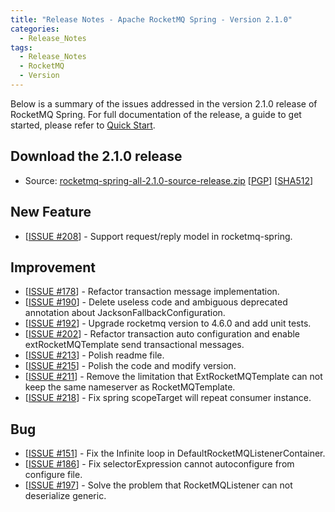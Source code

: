 ```yaml
---
title: "Release Notes - Apache RocketMQ Spring - Version 2.1.0"
categories:
  - Release_Notes
tags:
  - Release_Notes
  - RocketMQ
  - Version
---
```


Below is a summary of the issues addressed in the version 2.1.0 release of RocketMQ Spring. For full documentation of the release, a guide to get started, please refer to [Quick Start](https://github.com/apache/rocketmq-spring).


<h2> Download the 2.1.0 release</h2>
    
* Source: [rocketmq-spring-all-2.1.0-source-release.zip](https://www.apache.org/dyn/closer.cgi?path=rocketmq/rocketmq-spring/2.1.0/rocketmq-spring-all-2.1.0-source-release.zip) [[PGP](https://www.apache.org/dist/rocketmq/rocketmq-spring/2.1.0/rocketmq-spring-all-2.1.0-source-release.zip.asc)] [[SHA512](https://www.apache.org/dist/rocketmq/rocketmq-spring/2.1.0/rocketmq-spring-all-2.1.0-source-release.zip.sha512)]

## New Feature
<ul>
<li>[<a href='https://github.com/apache/rocketmq-spring/issues/208'>ISSUE #208</a>] -  Support request/reply model in rocketmq-spring.
</li>
</ul>


## Improvement
<ul>
<li>[<a href='https://github.com/apache/rocketmq-spring/issues/178'>ISSUE #178</a>] -  Refactor transaction message implementation.
</li>
<li>[<a href='https://github.com/apache/rocketmq-spring/issues/190'>ISSUE #190</a>] -  Delete useless code and ambiguous deprecated annotation about JacksonFallbackConfiguration.
</li>
<li>[<a href='https://github.com/apache/rocketmq-spring/issues/192'>ISSUE #192</a>] -  Upgrade rocketmq version to 4.6.0 and add unit tests.
</li>
<li>[<a href='https://github.com/apache/rocketmq-spring/issues/202'>ISSUE #202</a>] -  Refactor transaction auto configuration and enable extRocketMQTemplate send transactional messages.
</li>
<li>[<a href='https://github.com/apache/rocketmq-spring/issues/213'>ISSUE #213</a>] -  Polish readme file.
</li>
<li>[<a href='https://github.com/apache/rocketmq-spring/issues/215'>ISSUE #215</a>] -  Polish the code and modify version.
</li>
<li>[<a href='https://github.com/apache/rocketmq-spring/issues/211'>ISSUE #211</a>] -  Remove the limitation that ExtRocketMQTemplate can not keep the same nameserver as RocketMQTemplate.
</li>
<li>[<a href='https://github.com/apache/rocketmq-spring/issues/218'>ISSUE #218</a>] -  Fix spring scopeTarget will repeat consumer instance.
</li>
</ul>

## Bug
<ul>
<li>[<a href='https://github.com/apache/rocketmq-spring/issues/151'>ISSUE #151</a>] -  Fix the Infinite loop in DefaultRocketMQListenerContainer.
</li>
<li>[<a href='https://github.com/apache/rocketmq-spring/issues/186'>ISSUE #186</a>] -  Fix selectorExpression cannot autoconfigure from configure file.
</li>
<li>[<a href='https://github.com/apache/rocketmq-spring/issues/197'>ISSUE #197</a>] -  Solve the problem that RocketMQListener can not deserialize generic.
</li>
</ul>